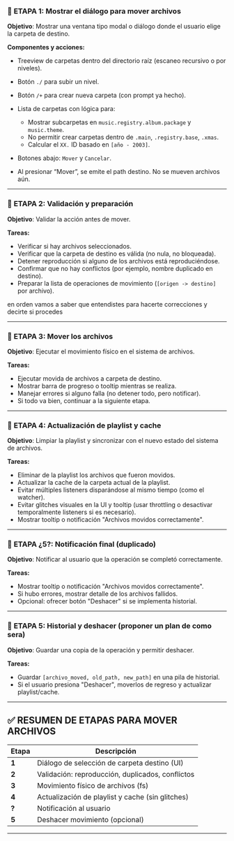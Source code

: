 ### 🔷 **ETAPA 1: Mostrar el diálogo para mover archivos**

**Objetivo**: Mostrar una ventana tipo modal o diálogo donde el usuario elige la carpeta de destino.

**Componentes y acciones:**

* Treeview de carpetas dentro del directorio raíz (escaneo recursivo o por niveles).
* Botón `./` para subir un nivel.
* Botón `/+` para crear nueva carpeta (con prompt ya hecho).
* Lista de carpetas con lógica para:

  * Mostrar subcarpetas en `music.registry.album.package` y `music.theme`.
  * No permitir crear carpetas dentro de `.main`, `.registry.base`, `.xmas`.
  * Calcular el `XX.` ID basado en `[año - 2003]`.
  
* Botones abajo: `Mover` y `Cancelar`.
* Al presionar “Mover”, se emite el path destino. No se mueven archivos aún.

------------------------------------------------------------------------

### 🔷 **ETAPA 2: Validación y preparación**

**Objetivo**: Validar la acción antes de mover.

**Tareas:**

* Verificar si hay archivos seleccionados.
* Verificar que la carpeta de destino es válida (no nula, no bloqueada).
* Detener reproducción si alguno de los archivos está reproduciéndose.
* Confirmar que no hay conflictos (por ejemplo, nombre duplicado en destino).
* Preparar la lista de operaciones de movimiento (`[origen -> destino]` por archivo).

en orden vamos a saber que entendistes para hacerte correcciones y decirte si procedes

------------------------------------------------------------------------

### 🔷 **ETAPA 3: Mover los archivos**

**Objetivo**: Ejecutar el movimiento físico en el sistema de archivos.

**Tareas:**

* Ejecutar movida de archivos a carpeta de destino.
* Mostrar barra de progreso o tooltip mientras se realiza.
* Manejar errores si alguno falla (no detener todo, pero notificar).
* Si todo va bien, continuar a la siguiente etapa.

------------------------------------------------------------------------

### 🔷 **ETAPA 4: Actualización de playlist y cache**

**Objetivo**: Limpiar la playlist y sincronizar con el nuevo estado del sistema de archivos.

**Tareas:**

* Eliminar de la playlist los archivos que fueron movidos.
* Actualizar la cache de la carpeta actual de la playlist.
* Evitar múltiples listeners disparándose al mismo tiempo (como el watcher).
* Evitar glitches visuales en la UI y tooltip (usar throttling o desactivar temporalmente listeners si es necesario).
* Mostrar tooltip o notificación "Archivos movidos correctamente".

------------------------------------------------------------------------

### 🔷 **ETAPA ¿5?: Notificación final (duplicado)**

**Objetivo**: Notificar al usuario que la operación se completó correctamente.

**Tareas:**

* Mostrar tooltip o notificación "Archivos movidos correctamente".
* Si hubo errores, mostrar detalle de los archivos fallidos.
* Opcional: ofrecer botón "Deshacer" si se implementa historial.

------------------------------------------------------------------------

### 🔷 **ETAPA 5: Historial y deshacer (proponer un plan de como sera)**

**Objetivo**: Guardar una copia de la operación y permitir deshacer.

**Tareas:**

* Guardar `[archivo_moved, old_path, new_path]` en una pila de historial.
* Si el usuario presiona "Deshacer", moverlos de regreso y actualizar playlist/cache.

------------------------------------------------------------------------


## ✅ RESUMEN DE ETAPAS PARA MOVER ARCHIVOS

| Etapa | Descripción                                      |
| ----- | ------------------------------------------------ |
| **1** | Diálogo de selección de carpeta destino (UI)     |
| **2** | Validación: reproducción, duplicados, conflictos |
| **3** | Movimiento físico de archivos (fs)               |
| **4** | Actualización de playlist y cache (sin glitches) |
| **?** | Notificación al usuario                          |
| **5** | Deshacer movimiento (opcional)                   |

---
